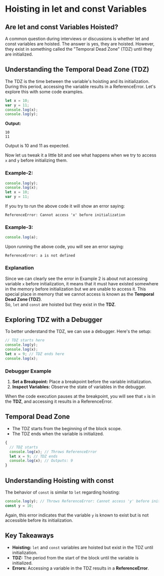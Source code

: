 # Hoisting in let and const Variables

## Are let and const Variables Hoisted?

A common question during interviews or discussions is whether let and const variables are hoisted. The answer is yes, they are hoisted. However, they exist in something called the "Temporal Dead Zone" (TDZ) until they are initialized.

## Understanding the Temporal Dead Zone (TDZ)

The TDZ is the time between the variable's hoisting and its initialization. During this period, accessing the variable results in a ReferenceError. Let's explore this with some code examples.

```javascript
let x = 10;
var y = 11;
console.log(x);
console.log(y);
```

**Output:**

```
10
11
```

Output is 10 and 11 as expected.

Now let us tweak it a little bit and see what happens when we try to access `x` and `y` before initializing them.

### Example-2:

```javascript
console.log(y);
console.log(x);
let x = 10;
var y = 11;
```

If you try to run the above code it will show an error saying:

```
ReferenceError: Cannot access 'x' before initialization
```

### Example-3:

```javascript
console.log(a);
```

Upon running the above code, you will see an error saying:

```
ReferenceError: a is not defined
```

### Explanation

Since we can clearly see the error in Example 2 is about not accessing variable `x` before initialization, it means that it must have existed somewhere in the memory before initialization but we are unable to access it. This special place in memory that we cannot access is known as the **Temporal Dead Zone (TDZ)**.  
So, `let` and `const` are hoisted but they exist in the **TDZ**.

## Exploring TDZ with a Debugger

To better understand the TDZ, we can use a debugger. Here's the setup:

```javascript
// TDZ starts here
console.log(y);
console.log(x);
let x = 9; // TDZ ends here
console.log(x);
```

### Debugger Example

1. **Set a Breakpoint:** Place a breakpoint before the variable initialization.
2. **Inspect Variables:** Observe the state of variables in the debugger.

When the code execution pauses at the breakpoint, you will see that `x` is in the **TDZ**, and accessing it results in a ReferenceError.

## Temporal Dead Zone

- The TDZ starts from the beginning of the block scope.
- The TDZ ends when the variable is initialized.

```javascript
{
  // TDZ starts
  console.log(x); // Throws ReferenceError
  let x = 9; // TDZ ends
  console.log(x); // Outputs: 9
}
```

## Understanding Hoisting with const

The behavior of `const` is similar to `let` regarding hoisting:

```javascript
console.log(y); // Throws ReferenceError: Cannot access 'y' before initialization
const y = 10;
```

Again, this error indicates that the variable `y` is known to exist but is not accessible before its initialization.

## Key Takeaways

- **Hoisting:** `let` and `const` variables are hoisted but exist in the TDZ until initialization.
- **TDZ:** The period from the start of the block until the variable is initialized.
- **Errors:** Accessing a variable in the TDZ results in a **ReferenceError**.
